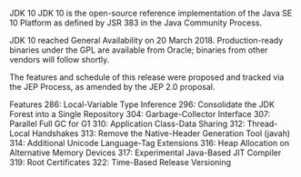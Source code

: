 JDK 10
JDK 10 is the open-source reference implementation of the Java SE 10 Platform as defined by JSR 383 in the Java Community Process.

JDK 10 reached General Availability on 20 March 2018. Production-ready binaries under the GPL are available from Oracle; binaries from other vendors will follow shortly.

The features and schedule of this release were proposed and tracked via the JEP Process, as amended by the JEP 2.0 proposal.

Features
286: Local-Variable Type Inference
296: Consolidate the JDK Forest into a Single Repository
304: Garbage-Collector Interface
307: Parallel Full GC for G1
310: Application Class-Data Sharing
312: Thread-Local Handshakes
313: Remove the Native-Header Generation Tool (javah)
314: Additional Unicode Language-Tag Extensions
316: Heap Allocation on Alternative Memory Devices
317: Experimental Java-Based JIT Compiler
319: Root Certificates
322: Time-Based Release Versioning